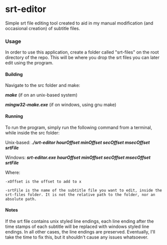 # srt-editor


Simple srt file editing tool created to aid in my manual modification (and occasional creation) of subtitle files.


### Usage
In order to use this application, create a folder called "srt-files" on the root directory of the repo. This will be where you drop the srt files you can later edit using the program.

#### Building
Navigate to the src folder and make:

***make*** (if on an unix-based system)

***mingw32-make.exe*** (if on windows, using gnu make)

#### Running
To run the program, simply run the following command from a terminal, while inside the src folder:

Unix-based: ***./srt-editor hourOffset minOffset secOffset msecOffset srtFile***

Windows:    ***srt-editor.exe hourOffset minOffset secOffset msecOffset srtFile***


Where:

    -xOffset is the offset to add to x

    -srtFile is the name of the subtitle file you want to edit, inside the srt-files folder. It is not the relative path to the folder, nor an absolute path.


#### Notes
If the srt file contains unix styled line endings, each line ending after the time stamps of each subtitle will be replaced with windows styled line endings. In all other cases, the line endings are preserved.
Eventually, I'll take the time to fix this, but it shouldn't cause any issues whatsoever.